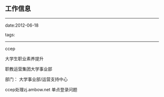 ## 工作信息

------

date:2012-06-18

tags:

------

ccep

大学生职业素养提升

职教运营集团大学事业部

部门： 大学事业部/运营支持中心 

ccep处理zj.ambow.net 单点登录问题